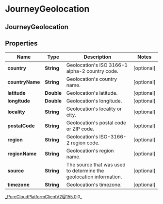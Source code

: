# JourneyGeolocation

## JourneyGeolocation

## Properties

|Name | Type | Description | Notes|
|------------ | ------------- | ------------- | -------------|
| **country** | **String** | Geolocation&#39;s ISO 3166-1 alpha-2 country code. | [optional] |
| **countryName** | **String** | Geolocation&#39;s country name. | [optional] |
| **latitude** | **Double** | Geolocation&#39;s latitude. | [optional] |
| **longitude** | **Double** | Geolocation&#39;s longitude. | [optional] |
| **locality** | **String** | Geolocation&#39;s locality or city. | [optional] |
| **postalCode** | **String** | Geolocation&#39;s postal code or ZIP code. | [optional] |
| **region** | **String** | Geolocation&#39;s ISO-3166-2 region code. | [optional] |
| **regionName** | **String** | Geolocation&#39;s region name. | [optional] |
| **source** | **String** | The source that was used to determine the geolocation information. | [optional] |
| **timezone** | **String** | Geolocation&#39;s timezone. | [optional] |



_PureCloudPlatformClientV2@155.0.0_
